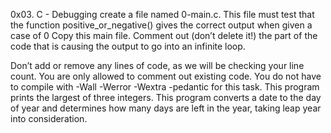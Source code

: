 0x03. C - Debugging
create a file named 0-main.c. This file must test that the function positive_or_negative() gives the correct output when given a case of 0
Copy this main file. Comment out (don’t delete it!) the part of the code that is causing the output to go into an infinite loop.

Don’t add or remove any lines of code, as we will be checking your line count. You are only allowed to comment out existing code.
You do not have to compile with -Wall -Werror -Wextra -pedantic for this task.
This program prints the largest of three integers.
This program converts a date to the day of year and determines how many days are left in the year, taking leap year into consideration.
